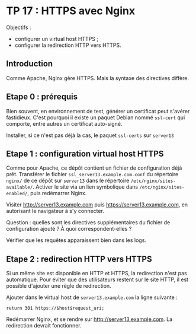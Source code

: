 # TP 17 : HTTPS avec Nginx

Objectifs :

- configurer un virtual host HTTPS ;
- configurer la redirection HTTP vers HTTPS.

## Introduction

Comme Apache, Nginx gère HTTPS. Mais la syntaxe des directives diffère.

## Etape 0 : prérequis

Bien souvent, en environnement de test, générer un certificat peut s'avérer
fastidieux. C'est pourquoi il existe un paquet Debian nommé `ssl-cert` qui
comporte, entre autres un certificat auto-signé.

Installer, si ce n'est pas déjà la cas, le paquet `ssl-certs` sur `server13`

## Etape 1 : configuration virtual host HTTPS

Comme pour Apache, ce dépôt contient un fichier de configuration déjà prêt.
Transférer le fichier `ssl_server13.example.com.conf` du répertoire `nginx/` de
ce dépôt sur `server13` dans le répertoire `/etc/nginx/sites-available/`.
Activer le site via un lien symbolique dans `/etc/nginx/sites-enabled/`, puis
redémarrer Nginx.

Visiter http://server13.example.com puis https://server13.example.com, en
autorisant le navigateur à s'y connecter.

Question : quelles sont les directives supplémentaires du fichier de
configuration ajouté ? À quoi correspondent-elles ?

Vérifier que les requêtes apparaissent bien dans les logs.

## Etape 2 : redirection HTTP vers HTTPS

Si un même site est disponible en HTTP et HTTPS, la redirection n'est pas
automatique. Pour éviter que des utilisateurs restent sur le site HTTP, il est
possible d'ajouter une règle de redirection. 

Ajouter dans le virtual host de `server13.example.com` la ligne suivante :
```
return 301 https://$host$request_uri;
```

Redémarrer Nginx, et se rendre sur http://server13.example.com. La
redirection devrait fonctionner.

